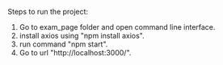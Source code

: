 Steps to run the project:
1. Go to exam_page folder and open command line interface.
2. install axios using "npm install axios".
3. run command "npm start".
4. Go to url "http://localhost:3000/".
